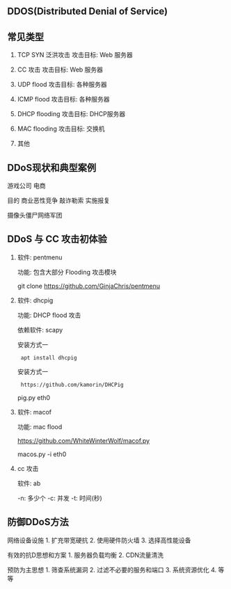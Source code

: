 
## DDOS(Distributed Denial of Service)


## 常见类型

1. TCP SYN 泛洪攻击
    攻击目标: Web 服务器

1. CC 攻击
    攻击目标: Web 服务器

1. UDP flood
    攻击目标: 各种服务器

1. ICMP flood
    攻击目标: 各种服务器

1. DHCP flooding
    攻击目标: DHCP服务器

1. MAC flooding
    攻击目标: 交换机

1. 其他


## DDoS现状和典型案例

游戏公司
电商

目的
    商业恶性竞争
    敲诈勒索
    实施报复

摄像头僵尸网络军团


## DDoS 与 CC 攻击初体验

1. 软件: pentmenu

    功能: 包含大部分 Flooding 攻击模块

    git clone https://github.com/GinjaChris/pentmenu


1. 软件: dhcpig

    功能: DHCP flood 攻击

    依赖软件: scapy

    安装方式一

        apt install dhcpig

    安装方式一

        https://github.com/kamorin/DHCPig

    pig.py eth0


1. 软件: macof

    功能: mac flood

    https://github.com/WhiteWinterWolf/macof.py

    macos.py -i eth0


1. cc 攻击

    软件: ab

    -n: 多少个
    -c: 并发
    -t: 时间(秒)


## 防御DDoS方法

网络设备设施
    1. 扩充带宽硬抗
    2. 使用硬件防火墙
    3. 选择高性能设备

有效的抗D思想和方案
    1. 服务器负载均衡
    2. CDN流量清洗

预防为主思想
    1. 筛查系统漏洞
    2. 过滤不必要的服务和端口
    3. 系统资源优化
    4. 等等


